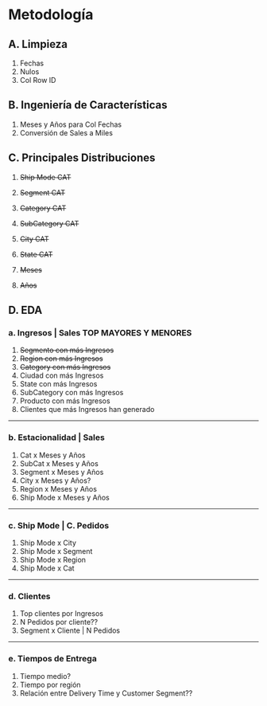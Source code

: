 # Metodología
## A. Limpieza
1. Fechas
2. Nulos
3. Col Row ID

## B. Ingeniería de Características

1. Meses y Años para Col Fechas
2. Conversión de Sales a Miles

## C. Principales Distribuciones
1. ~~Ship Mode  CAT~~
2. ~~Segment  CAT~~
3. ~~Category  CAT~~
4. ~~SubCategory  CAT~~

5. ~~City  CAT~~
6. ~~State  CAT~~
7. ~~Meses~~
8. ~~Años~~

## D. EDA
### a. Ingresos | Sales TOP MAYORES Y MENORES
  1. ~~Segmento con más Ingresos~~
  2. ~~Region con más Ingresos~~
  3. ~~Category con más Ingresos~~
  4. Ciudad con más Ingresos
  5. State con más Ingresos
  6. SubCategory con más Ingresos
  7. Producto con más Ingresos
  8. Clientes que más Ingresos han generado
---
### b. Estacionalidad | Sales
  1. Cat x Meses y Años
  2. SubCat x Meses y Años
  3. Segment x Meses y Años
  4. City x Meses y Años?
  5. Region x Meses y Años
  6. Ship Mode x Meses y Años
---
### c. Ship Mode | C. Pedidos
  1. Ship Mode x City
  2. Ship Mode x Segment
  3. Ship Mode x Region
  4. Ship Mode x Cat
---
### d. Clientes
  1. Top clientes por Ingresos
  2. N Pedidos por cliente??
  3. Segment x Cliente | N Pedidos
---
### e. Tiempos de Entrega
  1. Tiempo medio?
  2. Tiempo por región
  3. Relación entre Delivery Time y Customer Segment??